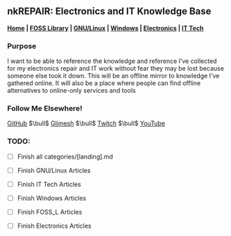 ## nkREPAIR: Electronics and IT Knowledge Base

**[Home](./index.md) \| [FOSS Library](../categories/foss_l.md) \| [GNU/Linux](./categories/gnu_linux.md) \| [Windows](./categories/windows.md) \| [Electronics](./categories/electronics.md) \| [IT Tech](./categories/it_tech.md)**

### Purpose

I want to be able to reference the knowledge and reference I’ve collected for my electronics repair and IT work without fear they may be lost because someone else took it down. This will be an offline mirror to knowledge I’ve gathered online. It will also be a place where people can find offline alternatives to online-only services and tools



### Follow Me Elsewhere!

[GitHub](https:/categories/github.com/nkREPAIR) $\bull$ [Glimesh](https:/categories/glimesh.tv/nkrepair) $\bull$ [Twitch](https:/categories/www.twitch.tv/nkrepair)  $\bull$ [YouTube](https:/categories/www.youtube.com/channel/UC1DmNsVZi4ETPQ57kNw7EeA)



### TODO:

- [ ] Finish all categories/[landing].md
- [ ] Finish GNU/Linux Articles
- [ ] Finish IT Tech Articles
- [ ] Finish Windows Articles
- [ ] Finish FOSS_L Articles
- [ ] Finish Electronics Articles

